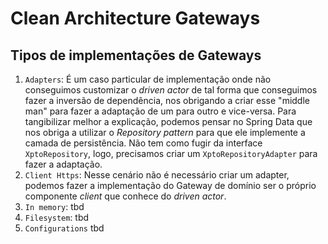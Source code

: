 
# Clean Architecture Gateways

## Tipos de implementações de Gateways

1. `Adapters`: É um caso particular de implementação onde não conseguimos customizar o _driven actor_ de tal forma que
    conseguimos fazer a inversão de dependência, nos obrigando a criar esse "middle man" para fazer a adaptação de 
    um para outro e vice-versa. Para tangibilizar melhor a explicação, podemos pensar no Spring Data que nos obriga
    a utilizar o *Repository pattern* para que ele implemente a camada de persistência. Não tem como fugir da interface
    `XptoRepository`, logo, precisamos criar um `XptoRepositoryAdapter` para fazer a adaptação.
2. `Client Https`: Nesse cenário não é necessário criar um adapter, podemos fazer a implementação do Gateway de domínio
    ser o próprio componente *client* que conhece do _driven actor_.
3. `In memory`: tbd
4. `Filesystem`: tbd
5. `Configurations` tbd